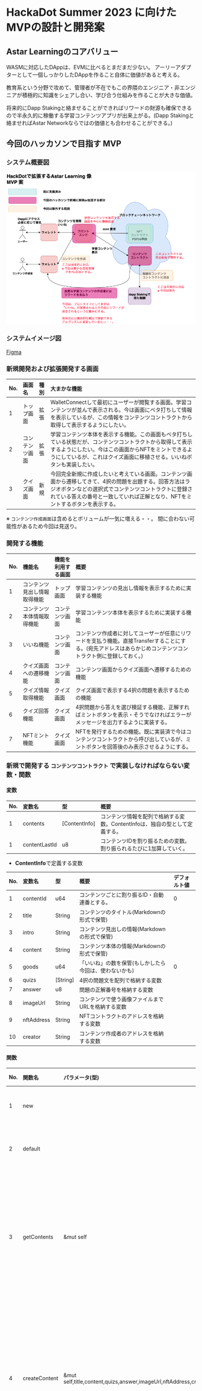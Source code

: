 # HackaDot Summer 2023 に向けたMVPの設計と開発案

## Astar Learningのコアバリュー

WASMに対応したDAppは、EVMに比べるとまだまだ少ない。
アーリーアダプターとして一個しっかりしたDAppを作ること自体に価値があると考える。

教育系という分野で攻めて、管理者が不在でもこの界隈のエンジニア・非エンジニアが積極的に知識をシェアし合い、学び合う仕組みを作ることが大きな価値。

将来的にDapp Stakingと絡ませることができればリワードの財源も確保できるので半永久的に稼働する学習コンテンツアプリが出来上がる。(Dapp Stakingと絡ませればAstar Networkならではの価値とも合わせることができる。)

## 今回のハッカソンで目指す MVP

### システム概要図

![](./imgs/Hackdot.drawio.png)

### システムイメージ図

[Figma](https://www.figma.com/file/OwN0rRoVFEKXISc1TyjCcH/Astat-Learning-V2)

### 新規開発および拡張開発する画面

|No.|画面名|種別|大まかな機能|
|:----|:----|:----|:----|
|1|トップ画面|拡張|WalletConnectして最初にユーザーが閲覧する画面。学習コンテンツが並んで表示される。今は画面にベタ打ちして情報を表示しているが、この情報をコンテンツコントラクトから取得して表示するようにしたい。|
|2|コンテンツ画面|拡張|学習コンテンツ本体を表示する機能。この画面もベタ打ちしている状態だが、コンテンツコントラクトから取得して表示するようにしたい。今はこの画面からNFTをミントできるようにしているが、これはクイズ画面に移植させる。いいねボタンも実装したい。|
|3|クイズ画面|新規|今回完全新規に作成したいと考えている画面。コンテンツ画面から遷移してきて、4択の問題を出題する。回答方法はラジオボタンなどの選択式でコンテンツコントラクトに登録されている答えの番号と一致していれば正解となり、NFTをミントするボタンを表示する。|

※ `コンテンツ作成画面`は含めるとボリュームが一気に増える・・。
  間に合わない可能性があるため今回は見送り。

### 開発する機能

|No.|機能名|機能を利用する画面|概要|
|:----|:----|:----|:----|
|1|コンテンツ見出し情報取得機能|トップ画面|学習コンテンツの見出し情報を表示するために実装する機能|
|2|コンテンツ本体情報取得機能|コンテンツ画面|学習コンテンツ本体を表示するために実装する機能|
|3|いいね機能|コンテンツ画面|コンテンツ作成者に対してユーザーが任意にリワードを支払う機能。直接Transferすることにする。(宛先アドレスはあらかじめコンテンツコントラクト側に登録しておく。)|
|4|クイズ画面への遷移機能|コンテンツ画面|コンテンツ画面からクイズ画面へ遷移するための機能|
|5|クイズ情報取得機能|クイズ画面|クイズ画面で表示する4択の問題を表示するための機能|
|6|クイズ回答機能|クイズ画面|4択問題から答えを選び検証する機能、正解すればミントボタンを表示・そうでなければエラーがメッセージを出力するように実装する。|
|7|NFTミント機能|クイズ画面|NFTを発行するための機能。既に実装済で今はコンテンツコントラクトから呼び出しているが、ミントボタンを回答後のみ表示させるようにする。|


### 新規で開発する `コンテンツコントラクト` で実装しなければならない変数・関数

#### 変数

|No.|変数名|型|概要|
|:----|:----|:----|:----|
|1|contents|[ContentInfo]|コンテンツ情報を配列で格納する変数。ContentInfoは、独自の型として定義する。|
|1|contentLastId|u8|コンテンツIDを割り振るための変数。割り振られるたびに1加算していく。|

- <b>ContentInfo</b>で定義する変数

|No.|変数名|型|概要|デフォルト値|
|:----|:----|:----|:----|:----|
|1|contentId|u64|コンテンツごとに割り振るID・自動連番とする。|0|
|2|title|String|コンテンツのタイトル(Markdownの形式で保管)||
|3|intro|String|コンテンツ見出しの情報(Markdownの形式で保管)||
|4|content|String|コンテンツ本体の情報(Markdownの形式で保管)||
|5|goods|u64|「いいね」の数を保管(もしかしたら今回は、使わないかも)|0|
|6|quizs|[String]|4択の問題文を配列で格納する変数||
|7|answer|u8|問題の正解番号を格納する変数||
|8|imageUrl|String|コンテンツで使う画像ファイルまでURLを格納する変数||
|9|nftAddress|String|NFTコントラクトのアドレスを格納する変数||
|10|creator|String|コンテンツ作成者のアドレスを格納する変数||

#### 関数

|No.|関数名|パラメータ(型)|戻り値(型)|概要|
|:----|:----|:----|:----|:----|
|1|new||Self|初期化関数|
|2|default||Self|初期化関数2|
|3|getContents|&mut self|[ContentInfo]|コンテンツ一覧を取得するための関数|
|4|createContent|&mut self,title,content,quizs,answer,imageUrl,nftAddress,creator||コンテンツ情報を新規に登録するための関数|
|5|setImageUrl|&mut self,contentId, imageUrl||コンテンツに紐づかせる画像データを登録するための関数|
|6|getImageUrl|&mut self,contentId|String|コンテンツに紐づく画像データを取得するための関数|
|7|getIntro|&mut self,contentId|String|コンテンツの見出しを取得する関数|
|8|||||


※ 将来的なコンテンツ作成画面の開発を見据えて、コンテンツ情報はコントラクト上で管理できるようにしておく。(今回は、コントラクトからgetするだけにとどめる。)

## 使用予定の技術スタック

| No. | 名称        | 概要                                       |
| --- | ----------- | ------------------------------------------ |
| 1   | !ink        | スマートコントラクト開発言語               |
| 2   | Next.js     | フロントエンド開発フレームワーク           |
| 3   | swanky      | スマートコントラクト開発フレームワーク     |
| 4   | TypeScript  | フロントエンド開発言語                     |
| 5   | NFTStorage  | NFT 用のメタデータ保管ストレージ           |
| 6   | Tailwind CSS  | フロントエンド用の CSS フレームワーク      |
| 7   | Contract-UI | スマートコントラクトのデプロイ・検証のため |
| 8   | MonoRepo | 開発効率の向上 |

## 全体のディレクトリ構成

`monorepo`構成にしています。

```bash
.
├── LICENSE       ライセンスファイル
├── README.md     プロジェクトのREADMEファイル
├── docs          設計書などの資材を格納するファイル
├── .github       GtiHub Actions用のCIファイルを格納するためのファイル  
├── node_modules  
├── package.json  
├── packages      フロントエンドとスマートコントラクトの資材を格納するためのディレクトリ
└── yarn.lock     
```

## フロントエンドのディレクトリ構造

`packages`ディレクトリの`frontend`ディレクトリ配下にあるソースコードがフロントエンド用のソースになります。

```bash
├── README.md           フロントエンド用のREADMEファイル
├── components            
│   ├── IndexCanvas     Home画面で利用するコンポーネントを格納するディレクトリ
│   ├── LearnCanvas     学習コンテンツ画面で利用するコンポーネントを格納するディレクトリ
│   ├── NftCanvas       NFT表示画面で利用するコンポーネントを格納するディレクトリ
│   └── common          ボタンやローディングなど共通で使うコンポーネントを格納するディレクトリ
├── context 
│   └── index.tsx       全画面共通で利用する変数および機能を実装したファイル NFTの実装や残高の取得のメソッドはここで定義する。
├── metadata            スマートコントラクトのABIファイルを格納するディレクトリ
│   └── nft.json        NFTコントラクトのABIファイル
├── next-env.d.ts       Next.jsの設定ファイル
├── next.config.js      Next.jsの設定ファイル
├── node_modules        
├── out                 ビルドした成果物を格納するディレクトリ
├── package.json        
├── pages               ページ用のコンポーネントを格納するディレクトリ
│   ├── _app.tsx        ベースとなるAppコンポーネント
│   ├── _document.tsx 
│   ├── _error.tsx      エラーページ用コンポーネント
│   ├── index.tsx       Home画面用のコンポーネントファイル
│   ├── learn           学習コンテンツ表示画面用のコンポーネントファイル
│   └── nfts            NFT表示画面用のコンポーネントファイル
├── postcss.config.js   post CSS用の設定ファイル
├── public              画像ファイルなどを格納
├── styles              スタイルシートを格納するためのファイル   
├── tailwind.config.js  Tailwind CSS用の設定ファイル
└── tsconfig.json       
```

## バックエンド(スマートコントラクト)のディレクトリ構造

`packages`ディレクトリの`backend`ディレクトリ配下にあるソースコードがスマートコントラクト用のソースになります。

```bash
.
├── README.md           スマートコントラクト用のREADMEファイル
├── artifacts           コンパイルの成果物
├── config.json         設定ファイル
├── contracts           
    ├── content         コンテンツコントラクト関連のファイルを格納するディレトリ
    └── nft             NFTコントラクト関連のファイルを格納するディレクトリ
├── nft_metadata        NFTで使用するメタデータを格納数ディレクトリ
├── node_modules        
├── package.json        
├── patches             
├── swanky.config.json  Swanky用の設定ファイル
├── test                テストファイルを格納するディレクトリ
└── tsconfig.json       
```